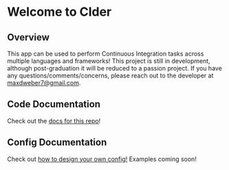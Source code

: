 # Welcome to CIder

## Overview

This app can be used to perform Continuous Integration tasks across multiple languages and frameworks!
This project is still in development, although post-graduation it will be reduced to a passion project.
If you have any questions/comments/concerns, please reach out to the developer at [maxdweber7@gmail.com](maxdweber7@gmail.com).

## Code Documentation

Check out the [docs for this repo](https://max1mus7.github.io/cider-app/cider/)!

## Config Documentation

Check out [how to design your own config!](https://github.com/Max1mus7/cider-app/blob/1.0.2-updates/config_help.md)
Examples coming soon!
